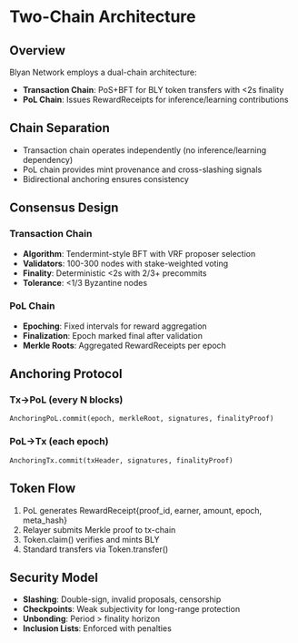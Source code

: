 # Two-Chain Architecture

## Overview
Blyan Network employs a dual-chain architecture:
- **Transaction Chain**: PoS+BFT for BLY token transfers with <2s finality
- **PoL Chain**: Issues RewardReceipts for inference/learning contributions

## Chain Separation
- Transaction chain operates independently (no inference/learning dependency)
- PoL chain provides mint provenance and cross-slashing signals
- Bidirectional anchoring ensures consistency

## Consensus Design
### Transaction Chain
- **Algorithm**: Tendermint-style BFT with VRF proposer selection
- **Validators**: 100-300 nodes with stake-weighted voting
- **Finality**: Deterministic <2s with 2/3+ precommits
- **Tolerance**: <1/3 Byzantine nodes

### PoL Chain
- **Epoching**: Fixed intervals for reward aggregation
- **Finalization**: Epoch marked final after validation
- **Merkle Roots**: Aggregated RewardReceipts per epoch

## Anchoring Protocol
### Tx→PoL (every N blocks)
```
AnchoringPoL.commit(epoch, merkleRoot, signatures, finalityProof)
```

### PoL→Tx (each epoch)
```
AnchoringTx.commit(txHeader, signatures, finalityProof)
```

## Token Flow
1. PoL generates RewardReceipt{proof_id, earner, amount, epoch, meta_hash}
2. Relayer submits Merkle proof to tx-chain
3. Token.claim() verifies and mints BLY
4. Standard transfers via Token.transfer()

## Security Model
- **Slashing**: Double-sign, invalid proposals, censorship
- **Checkpoints**: Weak subjectivity for long-range protection
- **Unbonding**: Period > finality horizon
- **Inclusion Lists**: Enforced with penalties
